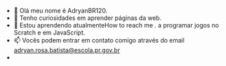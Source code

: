 - 👋 Olá meu nome é AdryanBR120.
- 👀 Tenho curiosidades em aprender páginas da web.
- 🌱 Estou aprendendo atualmenteHow to reach me . a programar jogos no Scratch e em JavaScript.
- 📫 Vocês podem entrar em contato comigo através do email adryan.rosa.batista@escola.pr.gov.br
- 

<!---
AdryanBR120/AdryanBR120 is a ✨ special ✨ repository because its `README.md` (this file) appears on your GitHub profile.
You can click the Preview link to take a look at your changes.
--->
